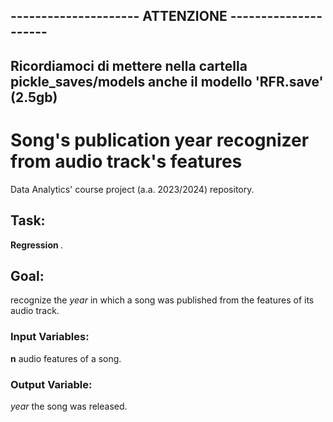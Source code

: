 ## --------------------- ATTENZIONE ---------------------
## Ricordiamoci di mettere nella cartella pickle_saves/models anche il modello 'RFR.save' (2.5gb)
# Song's publication year recognizer from audio track's features
Data Analytics' course project (a.a. 2023/2024) repository. 
## Task:
 <b> Regression </b>. 

## Goal:
recognize the <em> year </em> in which a song was published from the features of its audio track. 

### Input Variables:
 <b>n</b> audio features of a song. 

### Output Variable:
 <em>year</em> the song was released.

